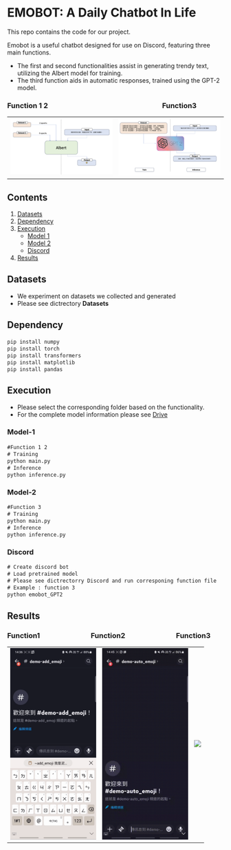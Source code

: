# EMOBOT: A Daily Chatbot In Life
This repo contains the code for our project.

Emobot is a useful chatbot designed for use on Discord, featuring three main functions. 
* The first and second functionalities assist in generating trendy text, utilizing the Albert model for training.
* The third function aids in automatic responses, trained using the GPT-2 model.
### Function 1 2&emsp;&emsp;&emsp;&emsp;&emsp;&emsp;&emsp;&emsp;&emsp;&emsp;&emsp;&emsp;&emsp;&emsp;&emsp;&emsp;              Function3
<table>
  <tr>
    <td><img src="https://github.com/uc-wu/ML-final-project/blob/main/Albert.png" width="800"/></td>
    <td><img src="https://github.com/uc-wu/ML-final-project/blob/main/GPT-2.png" width="800"/></td>
  </tr>
</table>

## Contents
1. [Datasets](#Datasets)
2. [Dependency](#Dependency)
3. [Execution](#Execution)
   - [Model 1](#Model-1)
   - [Model 2](#Model-2)
   - [Discord](#Discord)
5. [Results](#Results)
## Datasets
* We experiment on datasets we collected and generated
* Please see dictrectory **Datasets**
## Dependency
```
pip install numpy
pip install torch
pip install transformers
pip install matplotlib
pip install pandas
```
## Execution
* Please select the corresponding folder based on the functionality.
* For the complete model information please see [Drive](https://drive.google.com/drive/folders/1Yt165MQ2rKarZ9ROnHOHJ6IaM8IULFT7?usp=share_link)
### Model-1
```
#Function 1 2
# Training
python main.py
# Inference
python inference.py
```
### Model-2

```
#Function 3
# Training
python main.py
# Inference
python inference.py
```
### Discord
```
# Create discord bot 
# Load pretrained model
# Please see dictrectorry Discord and run corresponing function file
# Example : function 3
python emobot_GPT2
```
## Results
### Function1&emsp;&emsp;&emsp;&emsp;&emsp;&emsp;&emsp;                     Function2&emsp;&emsp;&emsp;&emsp;&emsp;&emsp;&emsp;                    Function3
<table>
  <tr>
    <td><img src="https://github.com/uc-wu/ML-final-project/blob/main/result1.gif" width="200"/></td>
    <td><img src="https://github.com/uc-wu/ML-final-project/blob/main/result2.gif" width="200"/></td>
     <td><img src="https://github.com/uc-wu/ML-final-project/blob/main/result3.gif" width="200"/></td>
  </tr>
</table>


